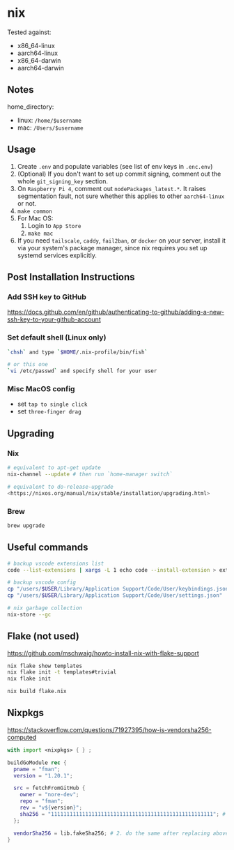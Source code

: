 # nix

Tested against:

- x86_64-linux
- aarch64-linux
- x86_64-darwin
- aarch64-darwin

## Notes

home_directory:

- linux: `/home/$username`
- mac: `/Users/$username`

## Usage

1. Create `.env` and populate variables (see list of env keys in `.enc.env`)
2. (Optional) If you don't want to set up commit signing, comment out the whole `git_signing_key` section.
3. On `Raspberry Pi 4`, comment out `nodePackages_latest.*`. It raises segmentation fault, not sure whether this applies to other `aarch64-linux` or not.
4. `make common`
5. For Mac OS:
   1. Login to `App Store`
   2. `make mac`
6. If you need `tailscale`, `caddy`, `fail2ban`, or `docker` on your server, install it via your system's package manager, since nix requires you set up systemd services explicitly.

## Post Installation Instructions

### Add SSH key to GitHub

<https://docs.github.com/en/github/authenticating-to-github/adding-a-new-ssh-key-to-your-github-account>

### Set default shell (Linux only)

```bash
`chsh` and type `$HOME/.nix-profile/bin/fish`

# or this one
`vi /etc/passwd` and specify shell for your user
```

<!-- ### Set iTerm2 config (Mac only)

- Import iTerm2 config (`config/iterm-config.json`)
- Preferences > Profile > General > Command, select `Custom Shell` from drop-down menu, and set value to `/Users/$USER/.nix-profile/bin/fish` # replace `$USER` with your username
- Preferences > general > profiles > general > working directory > select `Reuse previous session's directory`
- Preferences > Profile > Text > Font > select `MesloLGS Nerd Font Mono` -->

### Misc MacOS config

- set `tap to single click`
- set `three-finger drag`

## Upgrading

### Nix

```bash
# equivalent to apt-get update
nix-channel --update # then run `home-manager switch`

# equivalent to do-release-upgrade
<https://nixos.org/manual/nix/stable/installation/upgrading.html>
```

### Brew

```bash
brew upgrade
```

## Useful commands

```bash
# backup vscode extensions list
code --list-extensions | xargs -L 1 echo code --install-extension > ext_install.sh

# backup vscode config
cp "/users/$USER/Library/Application Support/Code/User/keybindings.json" .
cp "/users/$USER/Library/Application Support/Code/User/settings.json" .

# nix garbage collection
nix-store --gc
```

## Flake (not used)

<https://github.com/mschwaig/howto-install-nix-with-flake-support>

```bash
nix flake show templates
nix flake init -t templates#trivial
nix flake init

nix build flake.nix
```

## Nixpkgs

<https://stackoverflow.com/questions/71927395/how-is-vendorsha256-computed>

```nix
with import <nixpkgs> { } ;

buildGoModule rec {
  pname = "fman";
  version = "1.20.1";

  src = fetchFromGitHub {
    owner = "nore-dev";
    repo = "fman";
    rev = "v${version}";
    sha256 = "1111111111111111111111111111111111111111111111111111"; # 1. replace with actual value from run logs
  };

  vendorSha256 = lib.fakeSha256; # 2. do the same after replacing above sha
}
```
